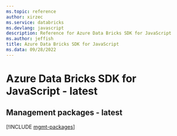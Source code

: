 ```yaml
---
ms.topic: reference
author: xirzec
ms.service: databricks
ms.devlang: javascript
description: Reference for Azure Data Bricks SDK for JavaScript
ms.author: jeffish
title: Azure Data Bricks SDK for JavaScript
ms.data: 09/28/2022
---
```

# Azure Data Bricks SDK for JavaScript - latest

## Management packages - latest
[!INCLUDE [mgmt-packages](data-bricks-mgmt-index.md)]